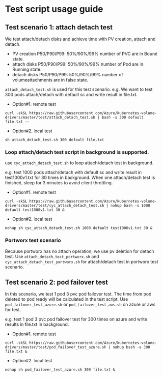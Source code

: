 # Test script usage guide
## Test scenario 1: attach detach test
We test attach/detach disks and achieve time with PV creation, attach and detach.
- PV creation P50/P90/P99: 50%/90%/99% number of PVC are in Bound state.
- attach disks P50/P90/P99: 50%/90%/99% number of Pod are in Running state.
- detach disks P50/P90/P99: 50%/90%/99% number of volumeattachments are in false state.

`attach_detach_test.sh` is used for this test scenario.
e.g. We want to test 300 pods attach/detach with default sc and write result in file.txt.
- Option#1. remote test
```
curl -skSL https://raw.githubusercontent.com/Azure/kubernetes-volume-drivers/master/test/attach_detach_test.sh | bash -s 300 default file.txt --
```
- Option#2. local test
```
sh attach_detach_test.sh 300 default file.txt
```
### Loop attach/detach test script in background is supported.
use `cyc_attach_detach_test.sh` to loop attach/detach test in background.

e.g. test 1000 pods attach/detach with default sc and write result in test1000v1.txt for 30 times in background. When one attach/detach test is finished, sleep for 3 minutes to avoid client throttling.
- Option#1. remote test
```
curl -skSL https://raw.githubusercontent.com/Azure/kubernetes-volume-drivers/master/test/cyc_attach_detach_test.sh | nohup bash -s 1000 default test1000v1.txt 30 & 
```
- Option#2. local test
```
nohup sh cyc_attach_detach_test.sh 1000 default test1000v1.txt 30 &
```
### Portworx test scenario
Because portworx has no attach operation, we use pv deletion for detach test. Use `attach_detach_test_portworx.sh` and `cyc_attach_detach_test_portworx.sh` for attach/detach test in portworx test scenario.
## Test scenario 2: pod failover test
In this scenario, we test 1 pod 3 pvc pod failover test. The time from pod deleted to pod ready will be calculated in the test script. Use `pod_failover_test_azure.sh` or `pod_failover_test_aws.sh` on azure or aws for test.

e.g. test 1 pod 3 pvc pod failover test for 300 times on azure and write results in file.txt in background.
- Option#1. remote test
```
curl -skSL https://raw.githubusercontent.com/Azure/kubernetes-volume-drivers/master/test/pod_failover_test_azure.sh | nohup bash -s 300 file.txt & 
```
- Option#2. local test
```
nohup sh pod_failover_test_azure.sh 300 file.txt &
```
